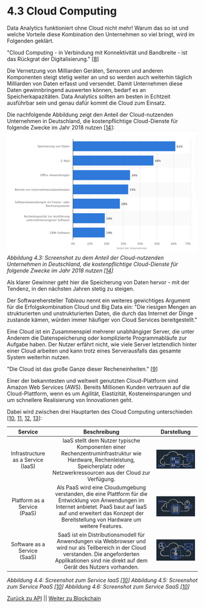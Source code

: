 # 4.3 Cloud Computing

Data Analytics funktioniert ohne Cloud nicht mehr! Warum das so ist und welche Vorteile diese Kombination den Unternehmen so viel bringt, wird im Folgenden geklärt.

"Cloud Computing - in Verbindung mit Konnektivität und Bandbreite - ist das Rückgrat der Digitalisierung." [[8](https://www.t-systems.com/de/blickwinkel/house-of-clouds/data-analytics/big-data-cloud-566812)]

Die Vernetzung von Milliarden Geräten, Sensoren und anderen Komponenten steigt stetig weiter an und so werden auch weiterhin täglich Milliarden von Daten erfasst und versendet. Damit Unternehmen diese Daten gewinnbringend auswerten können, bedarf es an Speicherkapazitäten. Data Analytics sollten am besten in Echtzeit ausführbar sein und genau dafür kommt die Cloud zum Einsatz.

Die nachfolgende Abbildung zeigt den Anteil der Cloud-nutzenden Unternehmen in Deutschland, die kostenpflichtige Cloud-Dienste für folgende Zwecke im Jahr 2018 nutzen [[14](https://de.statista.com/statistik/daten/studie/381830/umfrage/einsatzzwecke-von-cloud-computing-in-unternehmen-in-deutschland/)]:
![Einsatzzwecke von Cloud Computing in Unternehmen in Deutschland](../images/Clound-Nutzung-Zweck.png)
*Abbildung 4.3: Screenshot zu dem Anteil der Cloud-nutzenden Unternehmen in Deutschland, die kostenpflichtige Cloud-Dienste für folgende Zwecke im Jahr 2018 nutzen [[14](https://de.statista.com/statistik/daten/studie/381830/umfrage/einsatzzwecke-von-cloud-computing-in-unternehmen-in-deutschland/)]*

Als klarer Gewinner geht hier die Speicherung von Daten hervor - mit der Tendenz, in den nächsten Jahren stetig zu steigen.

Der Softwarehersteller *Tableau* nennt ein weiteres gewichtiges Argument für die Erfolgskombination Cloud und Big Data ein: "Die riesigen Mengen an strukturierten und unstrukturierten Daten, die durch das Internet der Dinge zustande kämen, würden immer häufiger von Cloud Services bereitgestellt."

Eine Cloud ist ein Zusammenspiel mehrerer unabhängiger Server, die unter Anderem die Datenspeicherung oder komplizierte Programmabläufe zur Aufgabe haben. Der Nutzer erfährt nicht, wie viele Server letztendlich hinter einer Cloud arbeiten und kann trotz eines Serverausfalls das gesamte System weiterhin nutzen.

"Die Cloud ist das große Ganze dieser Recheneinheiten." [[9](https://eigene-cloud-einrichten.de/was-ist-eine-cloud-cloud-computing-erklaert)]

Einer der bekanntesten und weltweit genutzten Cloud-Plattform sind Amazon Web Services (AWS). Bereits Millionen Kunden vertrauen auf die Cloud-Plattform, wenn es um Agilität, Elastizität, Kosteneinsparungen und um schnellere Realisierung von Innovationen geht.

Dabei wird zwischen drei Hauptarten des Cloud Computing unterschieden [[10](https://aws.amazon.com/de/what-is-cloud-computing/?nc1=f_cc), [11](https://www.cloudcomputing-insider.de/was-ist-infrastructure-as-a-service-a-605071/), [12](https://www.cloudcomputing-insider.de/was-ist-platform-as-a-service-a-624296/), [13](https://www.cloudcomputing-insider.de/was-ist-software-as-a-service-a-622859/)]:

Service | Beschreibung | Darstellung |
| :----: | :----: | :----: |
| Infrastructure as a Service (IaaS) | IaaS stellt dem Nutzer typische Komponenten einer Rechenzentruminfrastruktur wie Hardware, Rechenleistung, Speicherplatz oder Netzwerkressourcen aus der Cloud zur Verfügung. | ![Infrastructure as a Service (IaaS)](../images/IaaS.png) |
| Platform as a Service (PaaS) | Als PaaS wird eine Cloudumgebung verstanden, die eine Plattform für die Entwicklung von Anwendungen im Internet anbietet. PaaS baut auf IaaS auf und erweitert das Konzept der Bereitstellung von Hardware um weitere Features. | ![Platform as a Service (PaaS)](../images/PaaS.png) |
| Software as a Service (SaaS) | SaaS ist ein Distributionsmodell für Anwendungen via Webbrowser und wird nur als Teilbereich in der Cloud verstanden. Die angeforderten Applikationen sind nie direkt auf dem Gerät des Nutzers vorhanden. | ![Software as a Service (SaaS)](../images/SaaS.png) |

*Abbildung 4.4: Screenshot zum Service IaaS [[10](https://aws.amazon.com/de/what-is-cloud-computing/?nc1=f_cc)]*
*Abbildung 4.5: Screenshot zum Service PaaS [[10](https://aws.amazon.com/de/what-is-cloud-computing/?nc1=f_cc)]*
*Abbildung 4.6: Screenshot zum Service SaaS [[10](https://aws.amazon.com/de/what-is-cloud-computing/?nc1=f_cc)]*

[Zurück zu API](./API.md) || [Weiter zu Blockchain](./Blockchain.md)

